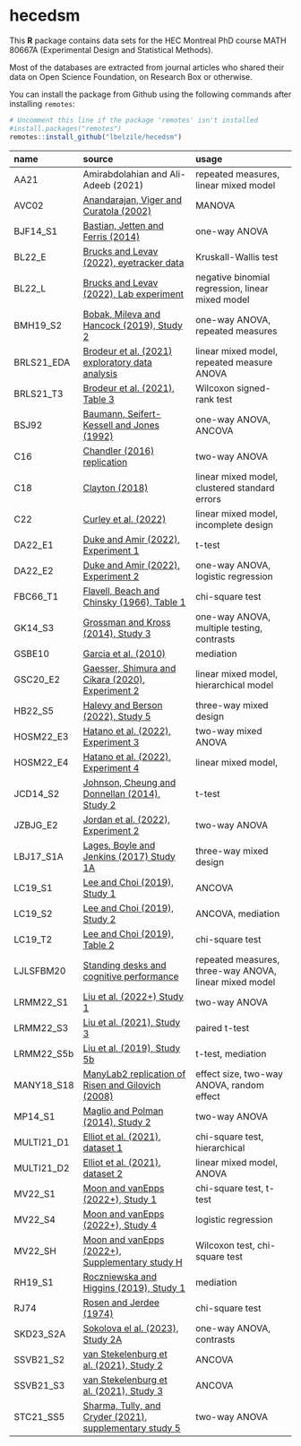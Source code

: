 
# hecedsm

This **R** package contains data sets for the HEC Montreal PhD course
MATH 80667A (Experimental Design and Statistical Methods).

Most of the databases are extracted from journal articles who shared
their data on Open Science Foundation, on Research Box or otherwise.

You can install the package from Github using the following commands
after installing `remotes`:

``` r
# Uncomment this line if the package 'remotes' isn't installed
#install.packages("remotes") 
remotes::install_github("lbelzile/hecedsm")
```

| name       | source                                                                                              | usage                                                  |
|:-----------|:----------------------------------------------------------------------------------------------------|:-------------------------------------------------------|
| AA21       | Amirabdolahian and Ali-Adeeb (2021)                                                                 | repeated measures, linear mixed model                  |
| AVC02      | [Anandarajan, Viger and Curatola (2002)](https://doi.org/10.1506/5947-NQTC-C3Y5-H46N)               | MANOVA                                                 |
| BJF14_S1   | [Bastian, Jetten and Ferris (2014)](https://doi.org/10.1177/0956797614545886)                       | one-way ANOVA                                          |
| BL22_E     | [Brucks and Levav (2022), eyetracker data](https://doi.org/10.1038/s41586-022-04643-y)              | Kruskall-Wallis test                                   |
| BL22_L     | [Brucks and Levav (2022), Lab experiment](https://doi.org/10.1038/s41586-022-04643-y)               | negative binomial regression, linear mixed model       |
| BMH19_S2   | [Bobak, Mileva and Hancock (2019), Study 2](https://doi.org/10.1186/s41235-019-0174-3)              | one-way ANOVA, repeated measures                       |
| BRLS21_EDA | [Brodeur et al. (2021) exploratory data analysis](https://doi.org/10.1016/j.aap.2020.105846)        | linear mixed model, repeated measure ANOVA             |
| BRLS21_T3  | [Brodeur et al. (2021), Table 3](https://doi.org/10.1016/j.aap.2020.105846)                         | Wilcoxon signed-rank test                              |
| BSJ92      | [Baumann, Seifert-Kessell and Jones (1992)](https://doi.org/10.1080/10862969209547770)              | one-way ANOVA, ANCOVA                                  |
| C16        | [Chandler (2016) replication](https://doi.org/10.17605/OSF.IO/EZCUJ)                                | two-way ANOVA                                          |
| C18        | [Clayton (2018)](https://doi.org/10.1017/XPS.2018.8)                                                | linear mixed model, clustered standard errors          |
| C22        | [Curley et al. (2022)](https://doi.org/10.1080/13218719.2021.1904450)                               | linear mixed model, incomplete design                  |
| DA22_E1    | [Duke and Amir (2022), Experiment 1](https://doi.org/10.1177/0956797614545886)                      | t-test                                                 |
| DA22_E2    | [Duke and Amir (2022), Experiment 2](https://doi.org/10.1177/0956797614545886)                      | one-way ANOVA, logistic regression                     |
| FBC66_T1   | [Flavell, Beach and Chinsky (1966), Table 1](https://doi.org/10.2307/1126804)                       | chi-square test                                        |
| GK14_S3    | [Grossman and Kross (2014), Study 3](https://doi.org/10.1177/0956797614535400)                      | one-way ANOVA, multiple testing, contrasts             |
| GSBE10     | [Garcia et al. (2010)](https://doi.org/10.1002/ejsp.644)                                            | mediation                                              |
| GSC20_E2   | [Gaesser, Shimura and Cikara (2020), Experiment 2](https://doi.org/10.1037/pspi0000194)             | linear mixed model, hierarchical model                 |
| HB22_S5    | [Halevy and Berson (2022), Study 5](https://doi.org/10.1177/00220027221079402)                      | three-way mixed design                                 |
| HOSM22_E3  | [Hatano et al. (2022), Experiment 3](https://doi.org/10.1037/xge0001255)                            | two-way mixed ANOVA                                    |
| HOSM22_E4  | [Hatano et al. (2022), Experiment 4](https://doi.org/10.1037/xge0001255)                            | linear mixed model,                                    |
| JCD14_S2   | [Johnson, Cheung and Donnellan (2014), Study 2](https://doi.org/10.1027/1864-9335/a000186)          | t-test                                                 |
| JZBJG_E2   | [Jordan et al. (2022), Experiment 2](https://doi.org/10.1098/rsos.211977)                           | two-way ANOVA                                          |
| LBJ17_S1A  | [Lages, Boyle and Jenkins (2017) Study 1A](https://doi.org/10.1177/0956797617705391)                | three-way mixed design                                 |
| LC19_S1    | [Lee and Choi (2019), Study 1](https://doi.org/10.1016/j.jretconser.2019.03.015)                    | ANCOVA                                                 |
| LC19_S2    | [Lee and Choi (2019), Study 2](https://doi.org/10.1016/j.jretconser.2019.03.015)                    | ANCOVA, mediation                                      |
| LC19_T2    | [Lee and Choi (2019), Table 2](https://doi.org/10.1016/j.jretconser.2019.03.015)                    | chi-square test                                        |
| LJLSFBM20  | [Standing desks and cognitive performance](https://doi.org/10.1177/0018720819879310)                | repeated measures, three-way ANOVA, linear mixed model |
| LRMM22_S1  | [Liu et al. (2022+) Study 1](https://doi.org/10.1037/pspi0000402)                                   | two-way ANOVA                                          |
| LRMM22_S3  | [Liu et al. (2021), Study 3](https://doi.org/10.1037/pspi0000402)                                   | paired t-test                                          |
| LRMM22_S5b | [Liu et al. (2019), Study 5b](https://doi.org/10.1037/pspi0000402)                                  | t-test, mediation                                      |
| MANY18_S18 | [ManyLab2 replication of Risen and Gilovich (2008)](https://doi.org/10.1177/2515245918810225)       | effect size, two-way ANOVA, random effect              |
| MP14_S1    | [Maglio and Polman (2014), Study 2](https://doi.org/10.1177/0956797614530571)                       | two-way ANOVA                                          |
| MULTI21_D1 | [Elliot et al. (2021), dataset 1](https://doi.org/10.1177/2515245921101)                            | chi-square test, hierarchical                          |
| MULTI21_D2 | [Elliot et al. (2021), dataset 2](https://doi.org/10.1177/2515245921101)                            | linear mixed model, ANOVA                              |
| MV22_S1    | [Moon and vanEpps (2022+), Study 1](https://doi.org/10.1093/jcr/ucac047)                            | chi-square test, t-test                                |
| MV22_S4    | [Moon and vanEpps (2022+), Study 4](https://doi.org/10.1093/jcr/ucac047)                            | logistic regression                                    |
| MV22_SH    | [Moon and vanEpps (2022+), Supplementary study H](https://doi.org/10.1093/jcr/ucac047)              | Wilcoxon test, chi-square test                         |
| RH19_S1    | [Roczniewska and Higgins (2019), Study 1](https://doi.org/10.1016/j.jesp.2019.103882)               | mediation                                              |
| RJ74       | [Rosen and Jerdee (1974)](https://doi.org/10.1037/h0035834)                                         | chi-square test                                        |
| SKD23_S2A  | [Sokolova el al. (2023), Study 2A](https://doi.org/10.1093/jcr/ucad008)                             | one-way ANOVA, contrasts                               |
| SSVB21_S2  | [van Stekelenburg et al. (2021), Study 2](https://doi.org/10.1177/09567976211007788)                | ANCOVA                                                 |
| SSVB21_S3  | [van Stekelenburg et al. (2021), Study 3](https://doi.org/10.1177/09567976211007788)                | ANCOVA                                                 |
| STC21_SS5  | [Sharma, Tully, and Cryder (2021), supplementary study 5](https://doi.org/10.1177/0022243721993816) | two-way ANOVA                                          |
